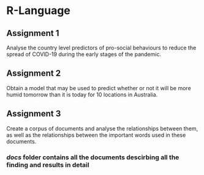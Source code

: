 # R-Language
## Assignment 1
Analyse the country level predictors of pro-social behaviours to reduce the
spread of COVID-19 during the early stages of the pandemic.
## Assignment 2
Obtain a model that may be used to predict whether or not it will be more humid
tomorrow than it is today for 10 locations in Australia.
## Assignment 3
Create a corpus of documents and analyse the relationships between them, as well as the relationships between the important words used in these documents.

### _docs_ folder contains all the documents descirbing all the finding and results in detail
